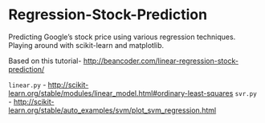 # Regression-Stock-Prediction
Predicting Google’s stock price using various regression techniques. Playing around with scikit-learn and matplotlib.

Based on this tutorial- http://beancoder.com/linear-regression-stock-prediction/

`linear.py` - http://scikit-learn.org/stable/modules/linear_model.html#ordinary-least-squares
`svr.py` - http://scikit-learn.org/stable/auto_examples/svm/plot_svm_regression.html
